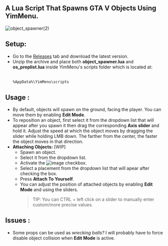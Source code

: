 ## A Lua Script That Spawns GTA V Objects Using YimMenu.

![object_spawner(2)](https://github.com/xesdoog/object-spawner/assets/66764345/8c5910ea-b252-4951-a8b5-145617156107)

## Setup:
- Go to the [Releases](https://github.com/xesdoog/object-spawner/releases/latest) tab and download the latest version.
- Unzip the archive and place both **object_spawner.lua** and **os_proplist.lua** inside YimMenu's scripts folder which is located at:
  ######
      %AppData%\YimMenu\scripts

## Usage :
- By default, objects will spawn on the ground, facing the player. You can move them by enabling **Edit Mode**.
- To reposition an object, first select it from the dropdown list that will appear after you spawn it then drag the corresponding **Axis slider** and hold it. Adjust the speed at which the object moves by dragging the slider while holding LMB down. The farther from the center, the faster the object moves in that direction.
- **Attaching Objects:** [WIP]
    - Spawn an object.
    - Select it from the dropdown list.
    - Activate the ![image](https://github.com/xesdoog/object-spawner/assets/66764345/8897ec31-b494-4c31-b7a7-499591fdc84b) checkbox.
    - Select a placement from the dropdown list that will apear after checking the box.
    - Press **Attach To Yourself**.
    - You can adjust the position of attached objects by enabling **Edit Mode** and using the sliders.
      > TIP: You can CTRL + left click on a slider to manually enter custom/more precise values.

## Issues :
* Some props can be used as _wrecking balls?_ I will probably have to force disable object collision when **Edit Mode** is active.

